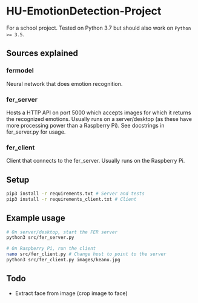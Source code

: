 # HU-EmotionDetection-Project

For a school project.
Tested on Python 3.7 but should also work on `Python >= 3.5`.

## Sources explained

### fermodel

Neural network that does emotion recognition.

### fer_server

Hosts a HTTP API on port 5000 which accepts images for which it returns the recognized emotions.
Usually runs on a server/desktop (as these have more processing power than a Raspberry Pi). See docstrings in fer_server.py for usage.

### fer_client

Client that connects to the fer_server. Usually runs on the Raspberry Pi.

## Setup

```sh
pip3 install -r requirements.txt # Server and tests
pip3 install -r requirements_client.txt # Client
```

## Example usage

```sh
# On server/desktop, start the FER server
python3 src/fer_server.py

# On Raspberry Pi, run the client
nano src/fer_client.py # Change host to point to the server
python3 src/fer_client.py images/keanu.jpg
```

## Todo

- Extract face from image (crop image to face)
